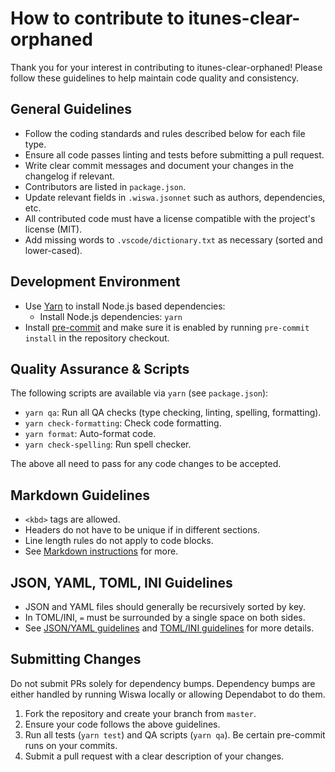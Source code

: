 # How to contribute to itunes-clear-orphaned

Thank you for your interest in contributing to itunes-clear-orphaned! Please follow these guidelines
to help maintain code quality and consistency.

## General Guidelines

- Follow the coding standards and rules described below for each file type.
- Ensure all code passes linting and tests before submitting a pull request.
- Write clear commit messages and document your changes in the changelog if relevant.
- Contributors are listed in `package.json`.
- Update relevant fields in `.wiswa.jsonnet` such as authors, dependencies, etc.
- All contributed code must have a license compatible with the project's license (MIT).
- Add missing words to `.vscode/dictionary.txt` as necessary (sorted and lower-cased).

## Development Environment

- Use [Yarn](https://yarnpkg.com/) to install Node.js based dependencies:
  - Install Node.js dependencies: `yarn`
- Install [pre-commit](https://pre-commit.com/) and make sure it is enabled by running
  `pre-commit install` in the repository checkout.

## Quality Assurance & Scripts

The following scripts are available via `yarn` (see `package.json`):

- `yarn qa`: Run all QA checks (type checking, linting, spelling, formatting).
- `yarn check-formatting`: Check code formatting.
- `yarn format`: Auto-format code.
- `yarn check-spelling`: Run spell checker.

The above all need to pass for any code changes to be accepted.

## Markdown Guidelines

- `<kbd>` tags are allowed.
- Headers do not have to be unique if in different sections.
- Line length rules do not apply to code blocks.
- See [Markdown instructions] for more.

## JSON, YAML, TOML, INI Guidelines

- JSON and YAML files should generally be recursively sorted by key.
- In TOML/INI, `=` must be surrounded by a single space on both sides.
- See [JSON/YAML guidelines] and [TOML/INI guidelines] for more details.

## Submitting Changes

Do not submit PRs solely for dependency bumps. Dependency bumps are either handled by running Wiswa
locally or allowing Dependabot to do them.

1. Fork the repository and create your branch from `master`.
2. Ensure your code follows the above guidelines.
3. Run all tests (`yarn test`) and QA scripts (`yarn qa`). Be certain pre-commit runs on your
   commits.
4. Submit a pull request with a clear description of your changes.

[Markdown instructions]: .github/instructions/markdown.instructions.md
[JSON/YAML guidelines]: .github/instructions/json-yaml.instructions.md
[TOML/INI guidelines]: .github/instructions/toml-ini.instructions.md
